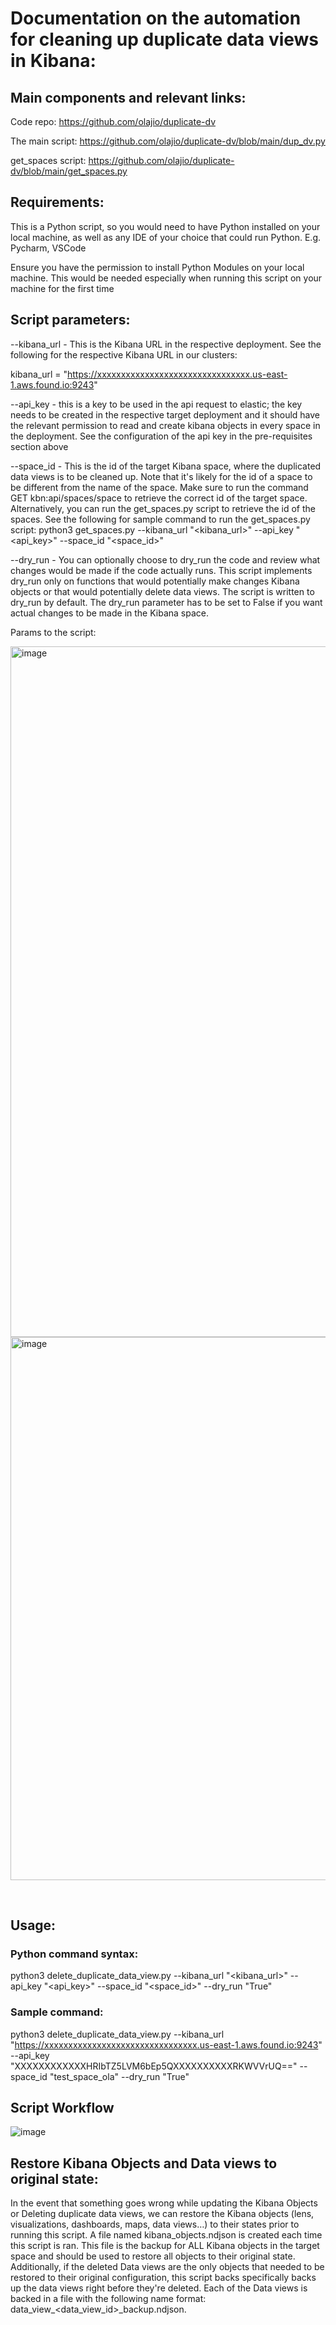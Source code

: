 # Documentation on the automation for cleaning up duplicate data views in Kibana:

## Main components and relevant links:

Code repo: https://github.com/olajio/duplicate-dv

The main script: https://github.com/olajio/duplicate-dv/blob/main/dup_dv.py

get_spaces script: https://github.com/olajio/duplicate-dv/blob/main/get_spaces.py
    



## Requirements:

This is a Python script, so you would need to have Python installed on your local machine, as well as any IDE of your choice that could run Python. E.g. Pycharm, VSCode

Ensure you have the permission to install Python Modules on your local machine. This would be needed especially when running this script on your machine for the first time

## Script parameters:



--kibana_url - This is the Kibana URL in the respective deployment. See the following for the respective Kibana URL in our clusters:



kibana_url = "https://xxxxxxxxxxxxxxxxxxxxxxxxxxxxxxxx.us-east-1.aws.found.io:9243"

--api_key - this is a key to be used in the api request to elastic; the key needs to be created in the respective target deployment and it should have the relevant permission to read and create kibana objects in every space in the deployment. See the configuration of the api key in the pre-requisites section above



--space_id - This is the id of the target Kibana space, where the duplicated data views is to be cleaned up. Note that it's likely for the id of a space to be different from the name of the space. Make sure to run the command GET kbn:api/spaces/space to retrieve the correct id of the target space. Alternatively, you can run the get_spaces.py script to retrieve the id of the spaces. See the following for sample command to run the get_spaces.py script: python3 get_spaces.py --kibana_url "<kibana_url>" --api_key "<api_key>" --space_id "<space_id>"



--dry_run - You can optionally choose to dry_run the code and review what changes would be made if the code actually runs. This script implements dry_run only on functions that would potentially make changes Kibana objects or that would potentially delete data views. The script is written to dry_run by default. The dry_run parameter has to be set to False if you want actual changes to be made in the Kibana space.





Params to the script:

<img width="1105" alt="image" src="https://github.com/user-attachments/assets/fff07329-7af3-4870-a0ac-36d74307a4f8" />

<img width="869" alt="image" src="https://github.com/user-attachments/assets/7a1257ce-b07e-4b31-8caa-69ae6f4fa4a0" />










    
## Usage:
 

### Python command syntax:

python3 delete_duplicate_data_view.py --kibana_url "<kibana_url>" --api_key "<api_key>" --space_id "<space_id>" --dry_run "True"



### Sample command:

python3 delete_duplicate_data_view.py --kibana_url "https://xxxxxxxxxxxxxxxxxxxxxxxxxxxxxxxx.us-east-1.aws.found.io:9243" --api_key "XXXXXXXXXXXXHRIbTZ5LVM6bEp5QXXXXXXXXXXRKWVVrUQ==" --space_id "test_space_ola" --dry_run "True"













## Script Workflow

![image](https://github.com/user-attachments/assets/8914ad21-11fd-4851-a44d-13ad60ed69a4)






## Restore Kibana Objects and Data views to original state:



In the event that something goes wrong while updating the Kibana Objects or Deleting duplicate data views, we can restore the Kibana objects (lens, visualizations, dashboards, maps, data views…) to their states prior to running this script. A file named kibana_objects.ndjson is created each time this script is ran. This file is the backup for ALL Kibana objects in the target space and should be used to restore all objects to their original state. Additionally, if the deleted Data views are the only objects that needed to be restored to their original configuration, this script backs specifically backs up the data views right before they're deleted. Each of the Data views is backed in a file with the following name format: data_view_<data_view_id>_backup.ndjson.
